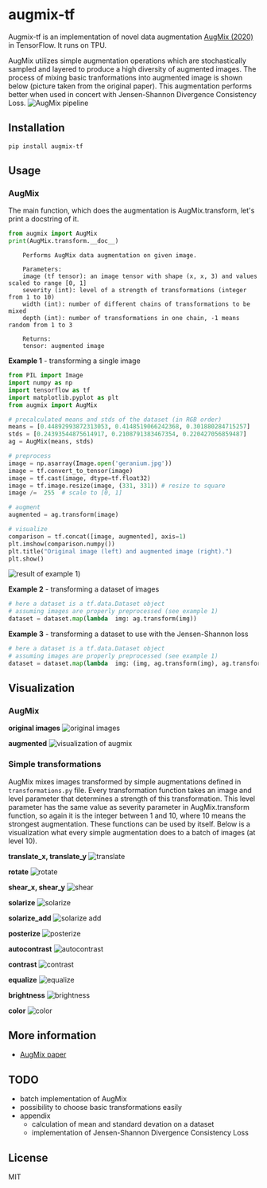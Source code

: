 # augmix-tf
Augmix-tf is an implementation of novel data augmentation [AugMix (2020)]([https://arxiv.org/pdf/1912.02781.pdf](https://arxiv.org/pdf/1912.02781.pdf)) in TensorFlow.  It runs on TPU. 

AugMix utilizes simple augmentation operations which are stochastically sampled and layered to produce a high diversity of augmented images. The process of mixing basic tranformations into augmented image is shown below (picture taken from the original paper). This augmentation performs better when used in concert with Jensen-Shannon Divergence Consistency Loss.
![AugMix pipeline](https://i.ibb.co/YNfsHPF/Capture.png)

## Installation
```pip install augmix-tf```

## Usage
### AugMix
The main function, which does the augmentation is AugMix.transform, let's print a docstring of it. 
```python
from augmix import AugMix
print(AugMix.transform.__doc__)
```
```
	Performs AugMix data augmentation on given image.

	Parameters:
	image (tf tensor): an image tensor with shape (x, x, 3) and values scaled to range [0, 1]
	severity (int): level of a strength of transformations (integer from 1 to 10)
	width (int): number of different chains of transformations to be mixed
	depth (int): number of transformations in one chain, -1 means random from 1 to 3

	Returns:
	tensor: augmented image
```

**Example 1** - transforming a single image
```python
from PIL import Image
import numpy as np
import tensorflow as tf
import matplotlib.pyplot as plt
from augmix import AugMix

# precalculated means and stds of the dataset (in RGB order)
means = [0.44892993872313053, 0.4148519066242368, 0.301880284715257]
stds = [0.24393544875614917, 0.2108791383467354, 0.220427056859487]
ag = AugMix(means, stds)

# preprocess
image = np.asarray(Image.open('geranium.jpg'))
image = tf.convert_to_tensor(image)
image = tf.cast(image, dtype=tf.float32)
image = tf.image.resize(image, (331, 331)) # resize to square
image /=  255  # scale to [0, 1]

# augment
augmented = ag.transform(image)

# visualize
comparison = tf.concat([image, augmented], axis=1)
plt.imshow(comparison.numpy())
plt.title("Original image (left) and augmented image (right).")
plt.show()
```
![result of example 1](https://i.ibb.co/PDZp51S/Figure-1.png))

**Example 2** - transforming a dataset of images
```python
# here a dataset is a tf.data.Dataset object
# assuming images are properly preprocessed (see example 1)
dataset = dataset.map(lambda  img: ag.transform(img))
```
**Example 3** - transforming a dataset to use with the Jensen-Shannon loss
```python
# here a dataset is a tf.data.Dataset object
# assuming images are properly preprocessed (see example 1)
dataset = dataset.map(lambda  img: (img, ag.transform(img), ag.transform(img)))
```
## Visualization

### AugMix
**original images**
![original images](https://raw.githubusercontent.com/szacho/augmix-tf/master/images/original.png)

**augmented**
![visualization of augmix](https://raw.githubusercontent.com/szacho/augmix-tf/master/images/augmented.png)

### Simple transformations
AugMix mixes images transformed by simple augmentations defined in ```transformations.py``` file. Every transformation function takes an image and level parameter that determines a strength of this transformation. This level parameter has the same value as severity parameter in AugMix.transform function, so again it is the integer between 1 and 10, where 10 means the strongest augmentation. These functions can be used by itself. Below is a visualization what every simple augmentation does to a batch of images (at level 10). 



**translate_x, translate_y**
![translate](https://raw.githubusercontent.com/szacho/augmix-tf/master/images/translate.png)

**rotate**
![rotate](https://raw.githubusercontent.com/szacho/augmix-tf/master/images/rotate.png)

**shear_x, shear_y**
![shear](https://raw.githubusercontent.com/szacho/augmix-tf/master/images/shear.png)

**solarize**
![solarize](https://raw.githubusercontent.com/szacho/augmix-tf/master/images/solarize.png)

**solarize_add**
![solarize add](https://raw.githubusercontent.com/szacho/augmix-tf/master/images/solarize_add.png)

**posterize**
![posterize](https://raw.githubusercontent.com/szacho/augmix-tf/master/images/posterize.png)

**autocontrast**
![autocontrast](https://raw.githubusercontent.com/szacho/augmix-tf/master/images/autocontrast.png)

**contrast**
![contrast](https://raw.githubusercontent.com/szacho/augmix-tf/master/images/contrast.png)

**equalize**
![equalize](https://raw.githubusercontent.com/szacho/augmix-tf/master/images/equalize.png)

**brightness**
![brightness](https://raw.githubusercontent.com/szacho/augmix-tf/master/images/brightness.png)

**color**
![color](https://raw.githubusercontent.com/szacho/augmix-tf/master/images/color.png)

## More information
- [AugMix paper](https://arxiv.org/pdf/1912.02781.pdf)
 
 ## TODO
 - batch implementation of AugMix
 - possibility to choose basic transformations easily
 - appendix
	 - calculation of mean and standard devation on a dataset
	 - implementation of Jensen-Shannon Divergence Consistency Loss
 
 ## License
MIT
